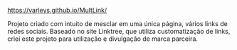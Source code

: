 https://varleys.github.io/MultLink/

Projeto criado com intuito de mesclar em uma única página, vários links de redes sociais.
Baseado no site Linktree, que utiliza customatização de links, criei este projeto para utilização e divulgação de marca parceira.
